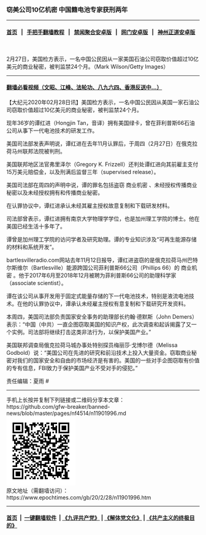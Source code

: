 ### 窃美公司10亿机密 中国籍电池专家获刑两年
------------------------

#### [首页](https://github.com/gfw-breaker/banned-news/blob/master/README.md) &nbsp;&nbsp;|&nbsp;&nbsp; [手把手翻墙教程](https://github.com/gfw-breaker/guides/wiki) &nbsp;&nbsp;|&nbsp;&nbsp; [禁闻聚合安卓版](https://github.com/gfw-breaker/bn-android) &nbsp;&nbsp;|&nbsp;&nbsp; [网门安卓版](https://github.com/oGate2/oGate) &nbsp;&nbsp;|&nbsp;&nbsp; [神州正道安卓版](https://github.com/SzzdOgate/update) 



<div><img alt="" class="aligncenter wp-post-image" src="https://i.epochtimes.com/assets/uploads/2019/08/GettyImages-803354590-600x400.jpg"/>
<div class="red16 caption">
 <p>
  2月27日，美国检方表示，一名中国公民因从一家美国石油公司窃取价值超过10亿美元的商业秘密，被判监禁24个月。（Mark Wilson/Getty Images）
 </p>
</div>
</div><hr/>

#### [翻墙必看视频（文昭、江峰、法轮功、八九六四、香港反送中...）](https://github.com/gfw-breaker/banned-news/blob/master/pages/link3.md)

<div><p>
 【大纪元2020年02月28日讯】美国检方表示，一名中国公民因从美国一家石油公司窃取价值超过10亿美元的商业秘密，被判监禁24个月。
</p>
<p>
 现年36岁的谭红进（Hongjin Tan，音译）拥有美国绿卡，曾在菲利普斯66石油公司从事下一代电池技术的研发工作。
</p>
<p>
 美国司法部发表声明说，谭红进在去年11月认罪后，于周四（2月27日）在俄克拉荷马州联邦法院被判刑。
</p>
<p>
 美国联邦地区法官弗里泽尔（Gregory K. Frizzell）还判处谭红进向其前雇主支付15万美元赔偿金，以及刑满后监督三年（supervised release）。
</p>
<p>
 美国司法部在周四的声明中说，谭的罪名包括盗窃
 <ok href="https://www.epochtimes.com/gb/tag/%E5%95%86%E4%B8%9A%E6%9C%BA%E5%AF%86.html">
  商业机密
 </ok>
 、未经授权传播商业秘密以及未经授权拥有和传播商业秘密。
</p>
<p>
 在认罪协议中，谭红进承认未经其雇主授权故意复制和下载研发材料。
</p>
<p>
 司法部曾表示，谭红进拥有南京大学物理学学位，也是加州理工学院的博士。他在美国已经生活十多年了。
</p>
<p>
 谭曾是加州理工学院的访问学者及研究助理。谭的专业知识涉及“可再生能源存储的材料和系统开发”。
</p>
<p>
 bartlesvilleradio.com网站去年11月12日报导，谭红进盗窃的是俄克拉荷马州巴特尔斯维尔（Bartlesville）能源跨国公司菲利普斯66公司（Phillips 66）的
 <ok href="https://www.epochtimes.com/gb/tag/%E5%95%86%E4%B8%9A%E6%9C%BA%E5%AF%86.html">
  商业机密
 </ok>
 。他于2017年6月至2018年12月被聘为菲利普斯66公司的助理科学家（associate scientist）。
</p>
<p>
 谭在该公司从事开发用于固定式能量存储的下一代电池技术，特别是液流电池技术。在他的认罪协议中，谭承认未经雇主授权有意复制和下载研究开发资料。
</p>
<p>
 本周四，美国司法部负责国家安全事务的助理部长约翰·德默斯（John Demers）表示：“中国（中共）一直企图窃取美国的知识产权，此次调查和起诉揭露了又一个实例。司法部将继续打击这类非法行为，以保护美国产业。”
</p>
<p>
 美国联邦调查局俄克拉荷马城办事处特别探员梅丽莎·戈博尔德（Melissa Godbold）说：“美国公司在先进的研究和前沿技术上投入大量资金。窃取商业秘密对我们的国家安全和自由的市场经济是有害的。美国的一些对手企图窃取有价值的专有信息，FBI致力于保护美国产业不受对手的侵犯。”
</p>
<p>
 责任编辑：夏雨 #
</p>
</div>
<hr/>
手机上长按并复制下列链接或二维码分享本文章：<br/>
https://github.com/gfw-breaker/banned-news/blob/master/pages/nf4514/n11901996.md <br/>
<a href='https://github.com/gfw-breaker/banned-news/blob/master/pages/nf4514/n11901996.md'><img src='https://github.com/gfw-breaker/banned-news/blob/master/pages/nf4514/n11901996.md.png'/></a> <br/>
原文地址（需翻墙访问）：https://www.epochtimes.com/gb/20/2/28/n11901996.htm


------------------------
#### [首页](https://github.com/gfw-breaker/banned-news/blob/master/README.md) &nbsp;|&nbsp; [一键翻墙软件](https://github.com/gfw-breaker/nogfw/blob/master/README.md) &nbsp;| [《九评共产党》](https://github.com/gfw-breaker/9ping.md/blob/master/README.md#九评之一评共产党是什么) | [《解体党文化》](https://github.com/gfw-breaker/jtdwh.md/blob/master/README.md) | [《共产主义的终极目的》](https://github.com/gfw-breaker/gczydzjmd.md/blob/master/README.md)


<img src='http://gfw-breaker.win/banned-news/pages/nf4514/n11901996.md' width='0px' height='0px'/>